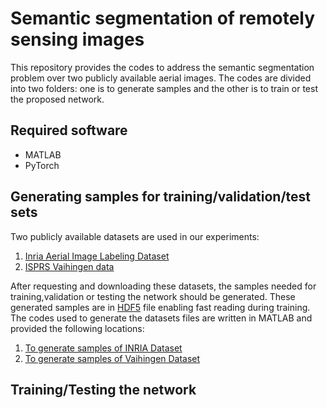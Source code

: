 # Semantic segmentation of remotely sensing images
This repository provides the codes to address the semantic segmentation problem over two publicly available aerial images.
The codes are divided into two folders: one is to generate samples and the other is to train or test the proposed network.

## Required software
- MATLAB
- PyTorch

## Generating samples for training/validation/test sets
Two publicly available datasets are used in our experiments:

1. [Inria Aerial Image Labeling Dataset](https://project.inria.fr/aerialimagelabeling/)
2. [ISPRS Vaihingen data](http://www2.isprs.org/commissions/comm3/wg4/2d-sem-label-vaihingen.html)

After requesting and downloading these datasets, the samples needed for training,validation or testing the network should be generated. These generated samples are in [HDF5](https://en.wikipedia.org/wiki/Hierarchical_Data_Format) file enabling fast reading during training.
The codes used to generate the datasets files are written in MATLAB and provided the following locations:
1. [To generate samples of INRIA Dataset](https://github.com/sinaghassemi/semanticSegmentation/blob/master/generatingSmples/GeneratingDataset_INRIA.m)
2. [To generate samples of Vaihingen Dataset](https://github.com/sinaghassemi/semanticSegmentation/blob/master/generatingSmples/GeneratingDataset_ISPRS.m)

## Training/Testing the network
